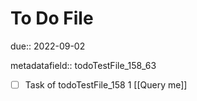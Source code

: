 # To Do File

due:: 2022-09-02

metadatafield:: todoTestFile_158_63

- [ ] Task of todoTestFile_158 1 [[Query me]]

